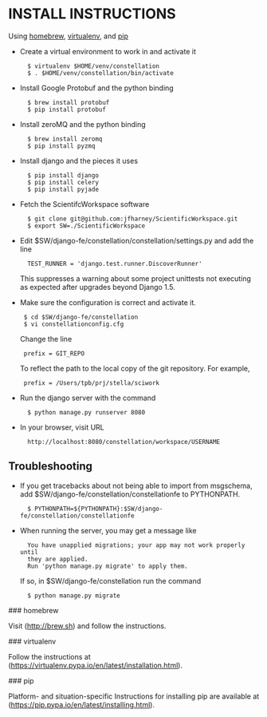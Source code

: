 # INSTALL INSTRUCTIONS

Using [homebrew](#homebrew), [virtualenv](#virtualenv), and [pip](#pip)

 - Create a virtual environment to work in and activate it

         $ virtualenv $HOME/venv/constellation
         $ . $HOME/venv/constellation/bin/activate
 

 - Install Google Protobuf and the python binding

         $ brew install protobuf
         $ pip install protobuf


 - Install zeroMQ and the python binding

         $ brew install zeromq
         $ pip install pyzmq


 - Install django and the pieces it uses

         $ pip install django
         $ pip install celery
         $ pip install pyjade


 - Fetch the ScientifcWorkspace software

         $ git clone git@github.com:jfharney/ScientificWorkspace.git
         $ export SW=./ScientificWorkspace


 - Edit $SW/django-fe/constellation/constellation/settings.py and add the line

         TEST_RUNNER = 'django.test.runner.DiscoverRunner'

   This suppresses a warning about some project unittests not executing as
   expected after upgrades beyond Django 1.5.


 - Make sure the configuration is correct and activate it.


        $ cd $SW/django-fe/constellation
        $ vi constellationconfig.cfg

   Change the line

        prefix = GIT_REPO

   To reflect the path to the local copy of the git repository. For example,

        prefix = /Users/tpb/prj/stella/sciwork


 - Run the django server with the command

         $ python manage.py runserver 8080


 - In your browser, visit URL

         http://localhost:8080/constellation/workspace/USERNAME

## Troubleshooting

 - If you get tracebacks about not being able to import from msgschema,
   add $SW/django-fe/constellation/constellationfe to PYTHONPATH.

         $ PYTHONPATH=${PYTHONPATH}:$SW/django-fe/constellation/constellationfe


 - When running the server, you may get a message like

         You have unapplied migrations; your app may not work properly until
         they are applied.
         Run 'python manage.py migrate' to apply them.

   If so, in $SW/django-fe/constellation run the command

         $ python manage.py migrate


<a name="homebrew">
### homebrew

Visit (http://brew.sh) and follow the instructions.

<a name="virtualenv">
### virtualenv

Follow the instructions at (https://virtualenv.pypa.io/en/latest/installation.html).

<a name="pip">
### pip

Platform- and situation-specific Instructions for installing pip are
available at (https://pip.pypa.io/en/latest/installing.html).
